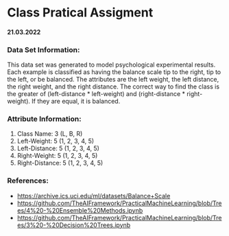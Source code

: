 # Class Pratical Assigment
#### 21.03.2022

### Data Set Information:

This data set was generated to model psychological experimental results. Each example is classified as having the balance scale tip to the right, tip to the left, or be balanced. The attributes are the left weight, the left distance, the right weight, and the right distance. The correct way to find the class is the greater of (left-distance * left-weight) and (right-distance * right-weight). If they are equal, it is balanced.


### Attribute Information:

1. Class Name: 3 (L, B, R)
2. Left-Weight: 5 (1, 2, 3, 4, 5)
3. Left-Distance: 5 (1, 2, 3, 4, 5)
4. Right-Weight: 5 (1, 2, 3, 4, 5)
5. Right-Distance: 5 (1, 2, 3, 4, 5)

### References: 
 - https://archive.ics.uci.edu/ml/datasets/Balance+Scale
 - https://github.com/TheAIFramework/PracticalMachineLearning/blob/Trees/4%20-%20Ensemble%20Methods.ipynb
 - https://github.com/TheAIFramework/PracticalMachineLearning/blob/Trees/3%20-%20Decision%20Trees.ipynb